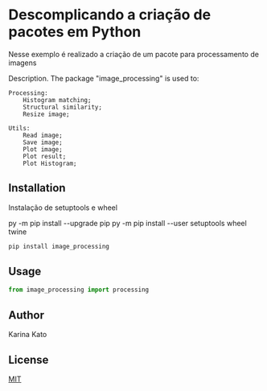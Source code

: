 # Descomplicando a criação de pacotes em Python
Nesse exemplo é realizado a criação de um pacote para processamento de imagens

Description. 
The package "image_processing" is used to:

	Processing:
		Histogram matching;
		Structural similarity;
		Resize image;

	Utils:
		Read image;
		Save image;
		Plot image;
		Plot result;
		Plot Histogram;

## Installation

Instalação de setuptools e wheel

py -m pip install --upgrade pip
py -m pip install --user setuptools wheel twine


```bash
pip install image_processing
```

## Usage

```python
from image_processing import processing
```

## Author
Karina Kato

## License
[MIT](https://choosealicense.com/licenses/mit/)